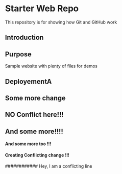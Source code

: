 # Starter Web Repo

This repository is for showing how Git and GitHub work

## Introduction

## Purpose

Sample website with plenty of files for demos

## DeployementA

## Some more change

## NO Conflict here!!!

## And some more!!!!

#### And some more too !!!
####  Creating Conflicting change !!!
############ Hey, I am a conflicting line